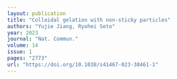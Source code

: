 ```yaml
---
layout: publication
title: "Colloidal gelation with non-sticky particles"
authors: "Yujie Jiang, Ryohei Seto"
year: 2023
journal: "Nat. Commun."
volume: 14
issue: 1
pages: "2773"
url: "https://doi.org/10.1038/s41467-023-38461-1"
---
```

